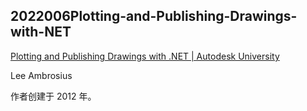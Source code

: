 ## 2022006Plotting-and-Publishing-Drawings-with-NET

[Plotting and Publishing Drawings with .NET | Autodesk University](https://www.autodesk.com/autodesk-university/class/Plotting-and-Publishing-Drawings-NET-2012)

Lee Ambrosius

作者创建于 2012 年。